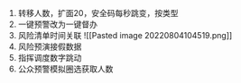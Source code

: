 1. 转移人数，扩面20，安全码每秒跳变，按类型
2. 一键预警改为一键督办 
3. 风险清单时间关联
![[Pasted image 20220804104519.png]]
1. 风险预演接假数据
2. 指挥调度数字跳动
3. 公众预警模拟圈选获取人数
